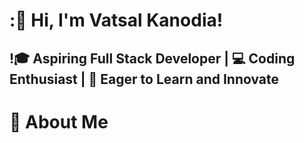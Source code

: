 <h1>:👋 Hi, I'm Vatsal Kanodia!</h1>
<h2>!🎓 Aspiring Full Stack Developer | 💻 Coding Enthusiast | 🌱 Eager to Learn and Innovate</h2>

<h1>🌟 About Me</h1>

